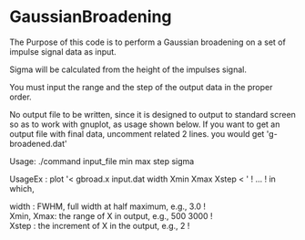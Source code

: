 # GaussianBroadening
The Purpose of this code is to perform a Gaussian broadening on a set of impulse signal data as input. 

Sigma will be calculated from the height of the impulses signal.   

You must input the range and the step of the output data in the proper order.     

No output file to be written, since it is designed to output to standard screen so as to work with gnuplot, as usage shown below. 
If you want to get an output file with final data,  uncomment related 2 lines.  you would get 'g-broadened.dat' 

Usage:  ./command input_file min max step sigma

UsageEx : plot '&lt; gbroad.x input.dat width Xmin Xmax Xstep &lt; ' 
! ... !           in which, 

width     : FWHM, full width at half maximum,        e.g., 3.0 !                     
Xmin, Xmax: the range of X in output, e.g., 500          3000 !                     
Xstep     : the increment of X in the output,  e.g., 2 !
